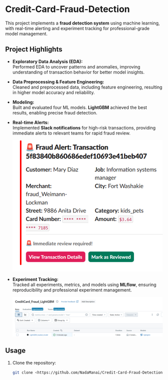 # Credit-Card-Fraud-Detection

This project implements a **fraud detection system** using machine learning, with real-time alerting and experiment tracking for professional-grade model management.

## Project Highlights

- **Exploratory Data Analysis (EDA):**  
  Performed EDA to uncover patterns and anomalies, improving understanding of transaction behavior for better model insights.

- **Data Preprocessing & Feature Engineering:**  
  Cleaned and preprocessed data, including feature engineering, resulting in higher model accuracy and reliability.

- **Modeling:**  
  Built and evaluated four ML models. **LightGBM** achieved the best results, enabling precise fraud detection.

- **Real-time Alerts:**  
  Implemented **Slack notifications** for high-risk transactions, providing immediate alerts to relevant teams for rapid fraud review.  

  ![Slack Notification Screenshot](https://github.com/NadaManai/Credit-Card-Fraud-Detection/blob/main/images/slack_notif.PNG)

- **Experiment Tracking:**  
  Tracked all experiments, metrics, and models using **MLflow**, ensuring reproducibility and professional experiment management.  

  ![MLflow Interface Screenshot](https://github.com/NadaManai/Credit-Card-Fraud-Detection/blob/main/images/mlflow.PNG)

## Usage

1. Clone the repository:  
   ```bash
   git clone <https://github.com/NadaManai/Credit-Card-Fraud-Detection.git>
